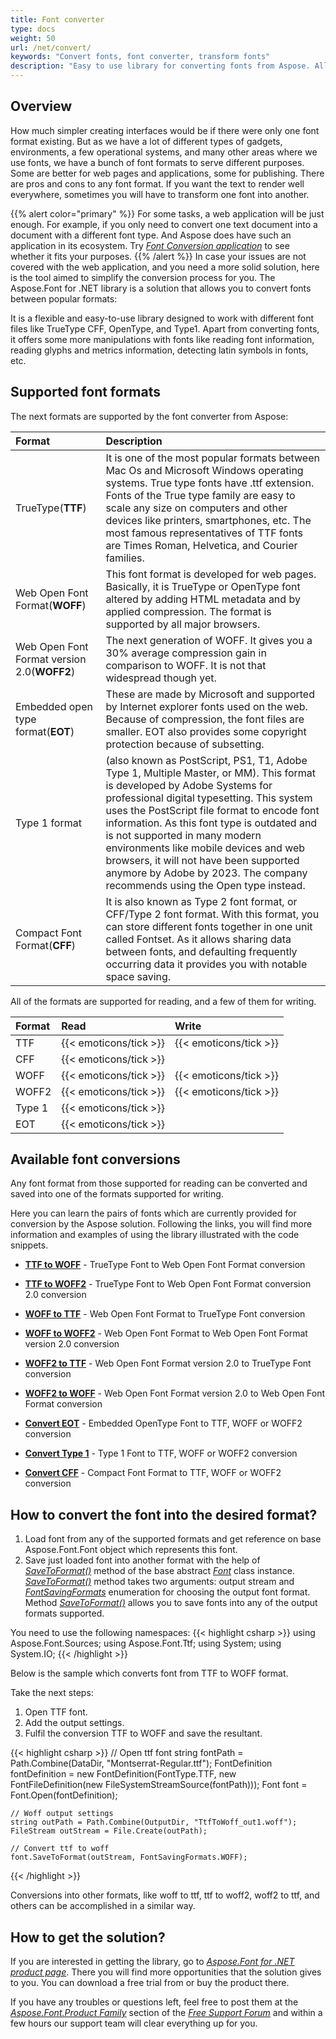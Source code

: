 ```yaml
---
title: Font converter
type: docs
weight: 50
url: /net/convert/
keywords: "Convert fonts, font converter, transform fonts"
description: "Easy to use library for converting fonts from Aspose. Allows you to work with a big range of different fonts like true type of web fonts. "
---
```




## Overview

How much simpler creating interfaces would be if there were only one font format existing. But as we have a lot of different types of gadgets, environments, a few operational systems, and many other areas where we use fonts, we have a bunch of font formats to serve different purposes. Some are better for web pages and applications, some for publishing. There are pros and cons to any font format. If you want the text to render well everywhere, sometimes you will have to transform one font into another. 

{{% alert color="primary" %}}
For some tasks, a web application will be just enough. For example, if you only need to convert one text document into a document with a different font type. And Aspose does have such an application in its ecosystem. Try [*Font Conversion application*](https://products.aspose.app/font/conversion) to see whether it fits your purposes.
{{% /alert %}} 
In case your issues are not covered with the web application, and you need a more solid solution, here is the tool aimed to simplify the conversion process for you. 
The Aspose.Font for .NET library is a solution that allows you to convert fonts between popular formats:
 
It is a flexible and easy-to-use library designed to work with different font files like TrueType CFF, OpenType, and Type1. Apart from converting fonts, it offers some more manipulations with fonts like reading font information, reading glyphs and metrics information, detecting latin symbols in fonts, etc.

## Supported font formats

The next formats are supported by the font converter from Aspose:

| **Format**| **Description**|
| :- | :- |
|TrueType(**TTF**)|It is one of the most popular formats between Mac Os and Microsoft Windows operating systems. True type fonts have .ttf extension. Fonts of the True type family are easy to scale any size on computers and other devices like printers, smartphones, etc. The most famous representatives of TTF fonts are Times Roman, Helvetica, and Courier families.|
|Web Open Font Format(**WOFF**)|This font format is developed for web pages. Basically, it is TrueType or OpenType font altered by adding HTML metadata and by applied compression. The format is supported by all major browsers.|
|Web Open Font Format version 2.0(**WOFF2**)|The next generation of WOFF. It gives you a 30% average compression gain in comparison to WOFF. It is not that widespread though yet.|
|Embedded open type format(**EOT**)|These are made by Microsoft and supported by Internet explorer fonts used on the web. Because of compression, the font files are smaller. EOT also provides some copyright protection because of subsetting.|
|Type 1 format|(also known as PostScript, PS1, T1, Adobe Type 1, Multiple Master, or MM). This format is developed by Adobe Systems for professional digital typesetting. This system uses the PostScript file format to encode font information. As this font type is outdated and is not supported in many modern environments like mobile devices and web browsers, it will not have been supported anymore by Adobe by 2023. The company recommends using the Open type instead.|
|Compact Font Format(**CFF**)|It is also known as Type 2 font format, or CFF/Type 2 font format. With this format, you can store different fonts together in one unit called Fontset. As it allows sharing data between fonts, and defaulting frequently occurring data it provides you with notable space saving.|

All of the formats are supported for reading, and a few of them for writing. 

|**Format**|**Read**|**Write**|
| :- | :- | :- |
|TTF|{{< emoticons/tick >}}|{{< emoticons/tick >}}|
|CFF|{{< emoticons/tick >}}| |
|WOFF|{{< emoticons/tick >}}|{{< emoticons/tick >}}|
|WOFF2|{{< emoticons/tick >}}|{{< emoticons/tick >}}|
|Type 1|{{< emoticons/tick >}}| |
|EOT|{{< emoticons/tick >}}| |

## Available font conversions

Any font format from those supported for reading can be converted and saved into one of the formats supported for writing.

Here you can learn the pairs of fonts which are currently provided for conversion by the Aspose solution. Following the links, you will find more information and examples of using the library illustrated with the code snippets.

- [**TTF to WOFF**](ttf-to-woff) - TrueType Font to Web Open Font Format conversion

- [**TTF to WOFF2**](ttf-to-woff2) - TrueType Font to Web Open Font Format conversion 2.0 conversion

- [**WOFF to TTF**](woff-to-ttf) - Web Open Font Format to TrueType Font conversion

- [**WOFF to WOFF2**](woff-to-woff2) - Web Open Font Format to Web Open Font Format version 2.0 conversion

- [**WOFF2 to TTF**](woff2-to-ttf) - Web Open Font Format version 2.0 to TrueType Font conversion

- [**WOFF2 to WOFF**](woff2-to-woff) - Web Open Font Format version 2.0 to Web Open Font Format conversion

- [**Convert EOT**](eot) - Embedded OpenType Font to TTF, WOFF or WOFF2 conversion

- [**Convert Type 1**](type1) - Type 1 Font to TTF, WOFF or WOFF2 conversion

- [**Convert CFF**](cff) - Compact Font Format to TTF, WOFF or WOFF2 conversion

## How to convert the font into the desired format?

1. Load font from any of the supported formats and get reference on base Aspose.Font.Font object which represents this font.
2. Save just loaded font into another format with the help of 
[*SaveToFormat()*](https://apireference.aspose.com/font/net/aspose.font/font/methods/savetoformat) method of the base abstract [*Font*](https://apireference.aspose.com/font/net/aspose.font/font) class instance. [*SaveToFormat()*](https://apireference.aspose.com/font/net/aspose.font/font/methods/savetoformat) method takes two arguments: output stream and [*FontSavingFormats*](https://apireference.aspose.com/font/net/aspose.font/fontsavingformats) enumeration for choosing the output font format.
Method [*SaveToFormat()*](https://apireference.aspose.com/font/net/aspose.font/font/methods/savetoformat) allows you to save fonts into any of the output formats supported. 

You need to use the following namespaces:
{{< highlight csharp >}} 
    using Aspose.Font.Sources;
    using Aspose.Font.Ttf;
    using System;
    using System.IO;
{{< /highlight >}}

Below is the sample which converts font from TTF to WOFF format.

Take the next steps:
1. Open TTF font.
2. Add the output settings.
3. Fulfil the conversion TTF to WOFF and save the resultant.

{{< highlight csharp >}}
    // Open ttf font
    string fontPath = Path.Combine(DataDir, "Montserrat-Regular.ttf");
    FontDefinition fontDefinition = new FontDefinition(FontType.TTF, new FontFileDefinition(new FileSystemStreamSource(fontPath)));
    Font font = Font.Open(fontDefinition);

    // Woff output settings
    string outPath = Path.Combine(OutputDir, "TtfToWoff_out1.woff");
    FileStream outStream = File.Create(outPath);
    
    // Convert ttf to woff
    font.SaveToFormat(outStream, FontSavingFormats.WOFF);
{{< /highlight >}}

Conversions into other formats, like woff to ttf, ttf to woff2, woff2 to ttf, and others can be accomplished in a similar way.

## How to get the solution?

If you are interested in getting the library, go to [*Aspose.Font for .NET product page*](https://products.aspose.com/font/net/). There you will find more opportunities that the solution gives to you. You can download a free trial from or buy the product there.

If you have any troubles or questions left, feel free to post them at the [*Aspose.Font.Product Family*](https://forum.aspose.com/c/font/41) section of the [*Free Support Forum*](https://forum.aspose.com/) and within a few hours our support team will clear everything up for you.






